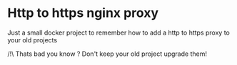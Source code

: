# Http to https nginx proxy
Just a small docker project to remember how to add a http to https proxy to your old projects

/!\ Thats bad you know ? Don't keep your old project upgrade them! 
